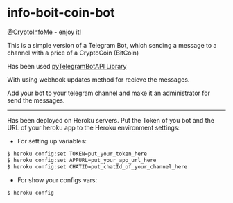 # info-boit-coin-bot

[@CryptoInfoMe](https://t.me/CryptoInfoMe "@CryptoInfoMe") - enjoy it!

This is a simple version of a Telegram Bot, which sending a message to a channel with a price of a CryptoCoin (BitCoin)

Has been used [pyTelegramBotAPI Library ](https://github.com/eternnoir/pyTelegramBotAPI "pyTelegramBotAPI Library GitHub Repository")

With using webhook updates method for recieve the messages.  

Add your bot to your telegram channel and make it an administrator for send the messages. 

---

Has been deployed on Heroku servers. Put the Token of you bot and the URL of your heroku app to the Heroku environment settings:

+ For setting up variables:
```bash
$ heroku config:set TOKEN=put_your_token_here
$ heroku config:set APPURL=put_your_app_url_here
$ heroku config:set CHATID=put_chatId_of_your_channel_here
```

+ For show your configs vars:
```bash
$ heroku config
```